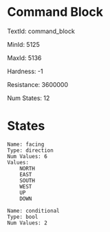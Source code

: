 # Command Block

TextId: command_block

MinId: 5125

MaxId: 5136

Hardness: -1

Resistance: 3600000


Num States: 12

# States
```
Name: facing
Type: direction
Num Values: 6
Values:
    NORTH
    EAST
    SOUTH
    WEST
    UP
    DOWN

Name: conditional
Type: bool
Num Values: 2
```